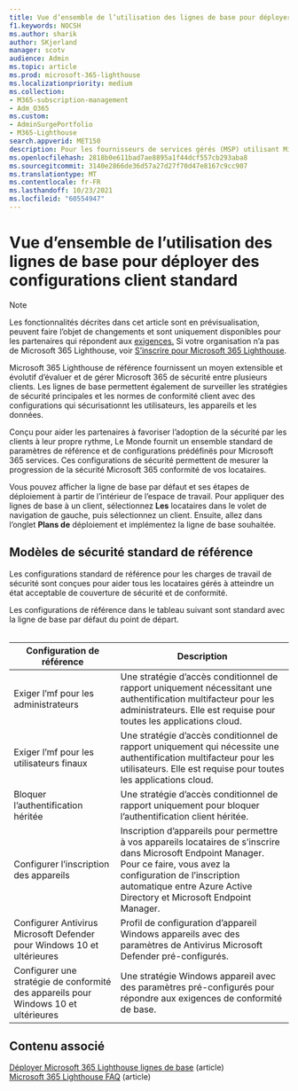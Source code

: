 ```yaml
---
title: Vue d’ensemble de l’utilisation des lignes de base pour déployer des configurations client standard
f1.keywords: NOCSH
ms.author: sharik
author: SKjerland
manager: scotv
audience: Admin
ms.topic: article
ms.prod: microsoft-365-lighthouse
ms.localizationpriority: medium
ms.collection:
- M365-subscription-management
- Adm_O365
ms.custom:
- AdminSurgePortfolio
- M365-Lighthouse
search.appverid: MET150
description: Pour les fournisseurs de services gérés (MSP) utilisant Microsoft 365 Lighthouse, découvrez comment utiliser les lignes de base pour déployer des configurations client standard.
ms.openlocfilehash: 2818b0e611bad7ae8895a1f44dcf557cb293aba8
ms.sourcegitcommit: 3140e2866de36d57a27d27f70d47e8167c9cc907
ms.translationtype: MT
ms.contentlocale: fr-FR
ms.lasthandoff: 10/23/2021
ms.locfileid: "60554947"
---
```

# <a name="overview-of-using-baselines-to-deploy-standard-tenant-configurations"></a>Vue d’ensemble de l’utilisation des lignes de base pour déployer des configurations client standard 

> [!NOTE]
> Les fonctionnalités décrites dans cet article sont en prévisualisation, peuvent faire l’objet de changements et sont uniquement disponibles pour les partenaires qui répondent aux [exigences.](m365-lighthouse-requirements.md) Si votre organisation n’a pas de Microsoft 365 Lighthouse, voir [S’inscrire pour Microsoft 365 Lighthouse](m365-lighthouse-sign-up.md).

Microsoft 365 Lighthouse de référence fournissent un moyen extensible et évolutif d’évaluer et de gérer Microsoft 365 de sécurité entre plusieurs clients. Les lignes de base permettent également de surveiller les stratégies de sécurité principales et les normes de conformité client avec des configurations qui sécurisationnt les utilisateurs, les appareils et les données.

Conçu pour aider les partenaires à favoriser l’adoption de la sécurité par les clients à leur propre rythme, Le Monde fournit un ensemble standard de paramètres de référence et de configurations prédéfinës pour Microsoft 365 services. Ces configurations de sécurité permettent de mesurer la progression de la sécurité Microsoft 365 conformité de vos locataires.

Vous pouvez afficher la ligne de base par défaut et ses étapes de déploiement à partir de l’intérieur de l’espace de travail. Pour appliquer des lignes de base à un client, sélectionnez **Les** locataires dans le volet de navigation de gauche, puis sélectionnez un client. Ensuite, allez dans l’onglet **Plans de** déploiement et implémentez la ligne de base souhaitée.

## <a name="standard-baseline-security-templates"></a>Modèles de sécurité standard de référence

Les configurations standard de référence pour les charges de travail de sécurité sont conçues pour aider tous les locataires gérés à atteindre un état acceptable de couverture de sécurité et de conformité.

Les configurations de référence dans le tableau suivant sont standard avec la ligne de base par défaut du point de départ.<br><br>

| Configuration de référence | Description |
|--|--|
| Exiger l’mf pour les administrateurs | Une stratégie d’accès conditionnel de rapport uniquement nécessitant une authentification multifacteur pour les administrateurs. Elle est requise pour toutes les applications cloud. |
| Exiger l’mf pour les utilisateurs finaux | Une stratégie d’accès conditionnel de rapport uniquement qui nécessite une authentification multifacteur pour les utilisateurs. Elle est requise pour toutes les applications cloud. |
| Bloquer l’authentification héritée | Une stratégie d’accès conditionnel de rapport uniquement pour bloquer l’authentification client héritée. |
| Configurer l’inscription des appareils | Inscription d’appareils pour permettre à vos appareils locataires de s’inscrire dans Microsoft Endpoint Manager. Pour ce faire, vous avez la configuration de l’inscription automatique entre Azure Active Directory et Microsoft Endpoint Manager. |
| Configurer Antivirus Microsoft Defender pour Windows 10 et ultérieures | Profil de configuration d’appareil Windows appareils avec des paramètres de Antivirus Microsoft Defender pré-configurés. |
| Configurer une stratégie de conformité des appareils pour Windows 10 et ultérieures | Une stratégie Windows appareil avec des paramètres pré-configurés pour répondre aux exigences de conformité de base. |

## <a name="related-content"></a>Contenu associé

[Déployer Microsoft 365 Lighthouse lignes de base](m365-lighthouse-deploy-baselines.md) (article)\
[Microsoft 365 Lighthouse FAQ](m365-lighthouse-faq.yml) (article)

